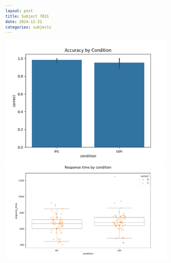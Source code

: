 ```yaml
---
layout: post
title: Subject 7031
date: 2024-12-22
categories: subjects
---
```


![](data/7031/run-4/7031_NF_acc.png)
![](data/7031/run-4/7031_NF_rt.png)
